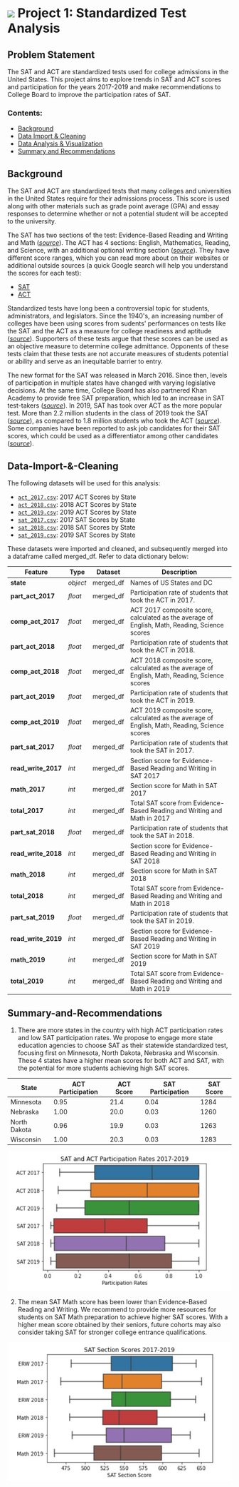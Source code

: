 
# ![](https://ga-dash.s3.amazonaws.com/production/assets/logo-9f88ae6c9c3871690e33280fcf557f33.png) Project 1: Standardized Test Analysis

## Problem Statement
The SAT and ACT are standardized tests used for college admissions in the United States. This project aims to explore trends in SAT and ACT scores and participation for the years 2017-2019 and make recommendations to College Board to improve the participation rates of SAT.

### Contents:
- [Background](#Background)
- [Data Import & Cleaning](#Data-Import-&-Cleaning)
- [Data Analysis & Visualization](#Data-Analysis-&-Visualization)
- [Summary and Recommendations](#Summary-and-Recommendations)

## Background

The SAT and ACT are standardized tests that many colleges and universities in the United States require for their admissions process. This score is used along with other materials such as grade point average (GPA) and essay responses to determine whether or not a potential student will be accepted to the university.

The SAT has two sections of the test: Evidence-Based Reading and Writing and Math ([*source*](https://www.princetonreview.com/college/sat-sections)). The ACT has 4 sections: English, Mathematics, Reading, and Science, with an additional optional writing section ([*source*](https://www.act.org/content/act/en/products-and-services/the-act/scores/understanding-your-scores.html)). They have different score ranges, which you can read more about on their websites or additional outside sources (a quick Google search will help you understand the scores for each test):
* [SAT](https://collegereadiness.collegeboard.org/sat)
* [ACT](https://www.act.org/content/act/en.html)

Standardized tests have long been a controversial topic for students, administrators, and legislators. Since the 1940's, an increasing number of colleges have been using scores from sudents' performances on tests like the SAT and the ACT as a measure for college readiness and aptitude ([*source*](https://www.minotdailynews.com/news/local-news/2017/04/a-brief-history-of-the-sat-and-act/)). Supporters of these tests argue that these scores can be used as an objective measure to determine college admittance. Opponents of these tests claim that these tests are not accurate measures of students potential or ability and serve as an inequitable barrier to entry.

The new format for the SAT was released in March 2016. Since then, levels of participation in multiple states have changed with varying legislative decisions. At the same time, College Board has also partnered Khan Academy to provide free SAT preparation, which led to an increase in SAT test-takers ([*source*](https://newsroom.collegeboard.org/college-board-announces-surge-students-taking-new-satr-suite-assessments-creating-opportunity)). In 2019, SAT has took over ACT as the more popular test. More than 2.2 million students in the class of 2019 took the SAT ([*source*](https://newsroom.collegeboard.org/over-22-million-students-class-2019-took-sat-largest-group-ever#:~:text=Over%202.2%20Million%20Students%20in,Group%20Ever%20%7C%20The%20College%20Board)), as compared to 1.8 million students who took the ACT ([*source*](https://www.act.org/content/dam/act/unsecured/documents/National-CCCR-2019.pdf)). Some companies have been reported to ask job candidates for their SAT scores, which could be used as a differentiator among other candidates ([*source*](https://www.wsj.com/articles/SB10001424052702303636404579395220334268350)). 

## Data-Import-&-Cleaning

The following datasets will be used for this analysis:
* [`act_2017.csv`](./data/act_2017.csv): 2017 ACT Scores by State
* [`act_2018.csv`](./data/act_2018.csv): 2018 ACT Scores by State
* [`act_2019.csv`](./data/act_2019.csv): 2019 ACT Scores by State
* [`sat_2017.csv`](./data/sat_2017.csv): 2017 SAT Scores by State
* [`sat_2018.csv`](./data/sat_2018.csv): 2018 SAT Scores by State
* [`sat_2019.csv`](./data/sat_2019.csv): 2019 SAT Scores by State

These datasets were imported and cleaned, and subsequently merged into a dataframe called merged_df. Refer to data dictionary below:

|Feature|Type|Dataset|Description|
|---|---|---|---|
|**state**|*object*|merged_df|Names of US States and DC| 
|**part_act_2017**|*float*|merged_df|Participation rate of students that took the ACT in 2017.| 
|**comp_act_2017**|*float*|merged_df|ACT 2017 composite score, calculated as the average of English, Math, Reading, Science scores| 
|**part_act_2018**|*float*|merged_df|Participation rate of students that took the ACT in 2018.| 
|**comp_act_2018**|*float*|merged_df|ACT 2018 composite score, calculated as the average of English, Math, Reading, Science scores| 
|**part_act_2019**|*float*|merged_df|Participation rate of students that took the ACT in 2019.| 
|**comp_act_2019**|*float*|merged_df|ACT 2019 composite score, calculated as the average of English, Math, Reading, Science scores| 
|**part_sat_2017**|*float*|merged_df|Participation rate of students that took the SAT in 2017.| 
|**read_write_2017**|*int*|merged_df|Section score for Evidence-Based Reading and Writing in SAT 2017| 
|**math_2017**|*int*|merged_df|Section score for Math in SAT 2017| 
|**total_2017**|*int*|merged_df|Total SAT score from Evidence-Based Reading and Writing and Math in 2017| 
|**part_sat_2018**|*float*|merged_df|Participation rate of students that took the SAT in 2018.| 
|**read_write_2018**|*int*|merged_df|Section score for Evidence-Based Reading and Writing in SAT 2018| 
|**math_2018**|*int*|merged_df|Section score for Math in SAT 2018| 
|**total_2018**|*int*|merged_df|Total SAT score from Evidence-Based Reading and Writing and Math in 2018| 
|**part_sat_2019**|*float*|merged_df|Participation rate of students that took the SAT in 2019.| 
|**read_write_2019**|*int*|merged_df|Section score for Evidence-Based Reading and Writing in SAT 2019| 
|**math_2019**|*int*|merged_df|Section score for Math in SAT 2019| 
|**total_2019**|*int*|merged_df|Total SAT score from Evidence-Based Reading and Writing and Math in 2019| 

## Summary-and-Recommendations

1. There are more states in the country with high ACT participation rates and low SAT participation rates. We propose to engage more state education agencies to choose SAT as their statewide standardized test, focusing first on Minnesota, North Dakota, Nebraska and Wisconsin. These 4 states have a higher mean scores for both ACT and SAT, with the potential for more students achieving high SAT scores.

| State        | ACT Participation | ACT Score | SAT Participation | SAT Score |
|--------------|-------------------|-----------|-------------------|-----------|
| Minnesota    | 0.95              | 21.4      | 0.04              | 1284      |
| Nebraska     | 1.00              | 20.0      | 0.03              | 1260      |
| North Dakota | 0.96              | 19.9      | 0.03              | 1263      |
| Wisconsin    | 1.00              | 20.3      | 0.03              | 1283      |

![1](images/sat_act_part_17_19.jpg "ACT & SAT participation")

2. The mean SAT Math score has been lower than Evidence-Based Reading and Writing. We recommend to provide more resources for students on SAT Math preparation to achieve higher SAT scores. With a higher mean score obtained by their seniors, future cohorts may also consider taking SAT for stronger college entrance qualifications.

![2](images/sat_section_17_19.jpg "SAT section scores")